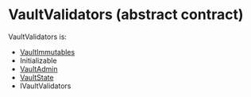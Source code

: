 # VaultValidators (abstract contract)

VaultValidators is:

* [VaultImmutables](VaultImmutables.sol.md)
* Initializable
* [VaultAdmin](VaultAdmin.sol.md)
* [VaultState](VaultState.sol.md)
* IVaultValidators
